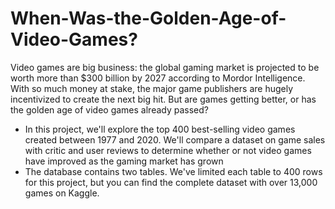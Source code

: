 # When-Was-the-Golden-Age-of-Video-Games?

Video games are big business: the global gaming market is projected to be worth more than $300 billion by 2027 according to Mordor Intelligence. With so much money at stake, the major game publishers are hugely incentivized to create the next big hit. But are games getting better, or has the golden age of video games already passed?

* In this project, we'll explore the top 400 best-selling video games created between 1977 and 2020. We'll compare a dataset on game sales with critic and user reviews to determine whether or not video games have improved as the gaming market has grown
* The database contains two tables. We've limited each table to 400 rows for this project, but you can find the complete dataset with over 13,000 games on Kaggle.
